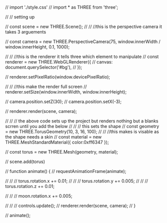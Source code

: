 // import './style.css'
// import * as THREE from 'three';


//  // setting up

//  const scene = new THREE.Scene();
// // //this is the perspective camera it takes 3 arguements

// const camera = new THREE.PerspectiveCamera(75, window.innerWidth / window.innerHeight, 0.1, 1000);

// // //this is the renderer it tells three which element to manipulate
// const renderer = new THREE.WebGLRenderer({
//   canvas: document.querySelector('#bg'),
// });

// renderer.setPixelRatio(window.devicePixelRatio);

// // //this make the render full screen
// renderer.setSize(window.innerWidth, window.innerHeight);

// camera.position.setZ(30);
// camera.position.setX(-3);


// renderer.render(scene, camera);

// // // the above code sets up the project but renders nothing but a blanks scrren until you add the below
// // // this sets the shape
// const geometry = new THREE.TorusGeometry(10, 3, 16, 100);
// // //this makes is visable as the shape needs a skin
// const material = new THREE.MeshStandardMaterial({ color:0xff6347 });
 
// const torus = new THREE.Mesh(geometry, material);

// scene.add(torus)



// function animate() {
// requestAnimationFrame(animate);

// // //   torus.rotation.x += 0.01;
// // //   torus.rotation.y += 0.005;
// // //   torus.rotation.z += 0.01;

// // //   moon.rotation.x += 0.005;

// //   // controls.update();
//  renderer.render(scene, camera);
// }

// animate();